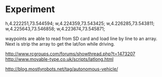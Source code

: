 Experiment
==========
h,4.222251,73.544594;
w,4.224359,73.543425;
w,4.226285,73.543811;
w,4.225643,73.546858;
w,4.223674,73.545871;

waypoints are able to read from SD card and load line by line to an array. Next is strip the array to get the lat/lon while driving.

http://www.rcgroups.com/forums/showthread.php?t=1473207
http://www.movable-type.co.uk/scripts/latlong.html

http://blog.mostlyrobots.net/tag/autonomous-vehicle/
